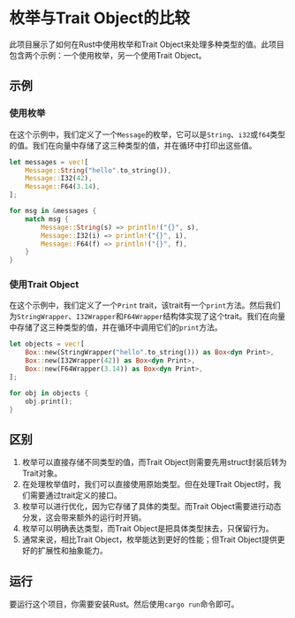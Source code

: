 # 枚举与Trait Object的比较

此项目展示了如何在Rust中使用枚举和Trait Object来处理多种类型的值。此项目包含两个示例：一个使用枚举，另一个使用Trait Object。

## 示例

### 使用枚举

在这个示例中，我们定义了一个`Message`的枚举，它可以是`String`、`i32`或`f64`类型的值。我们在向量中存储了这三种类型的值，并在循环中打印出这些值。

```rust
let messages = vec![
    Message::String("hello".to_string()),
    Message::I32(42),
    Message::F64(3.14),
];

for msg in &messages {
    match msg {
        Message::String(s) => println!("{}", s),
        Message::I32(i) => println!("{}", i),
        Message::F64(f) => println!("{}", f),
    }
}
```

### 使用Trait Object

在这个示例中，我们定义了一个`Print` trait，该trait有一个`print`方法。然后我们为`StringWrapper`、`I32Wrapper`和`F64Wrapper`结构体实现了这个trait。我们在向量中存储了这三种类型的值，并在循环中调用它们的`print`方法。

```rust
let objects = vec![
    Box::new(StringWrapper("hello".to_string())) as Box<dyn Print>,
    Box::new(I32Wrapper(42)) as Box<dyn Print>,
    Box::new(F64Wrapper(3.14)) as Box<dyn Print>,
];

for obj in objects {
    obj.print();
}
```

## 区别

1. 枚举可以直接存储不同类型的值，而Trait Object则需要先用struct封装后转为Trait对象。
2. 在处理枚举值时，我们可以直接使用原始类型。但在处理Trait Object时，我们需要通过trait定义的接口。
3. 枚举可以进行优化，因为它存储了具体的类型。而Trait Object需要进行动态分发，这会带来额外的运行时开销。
4. 枚举可以明确表达类型，而Trait Object是把具体类型抹去，只保留行为。
5. 通常来说，相比Trait Object，枚举能达到更好的性能；但Trait Object提供更好的扩展性和抽象能力。

## 运行

要运行这个项目，你需要安装Rust。然后使用`cargo run`命令即可。